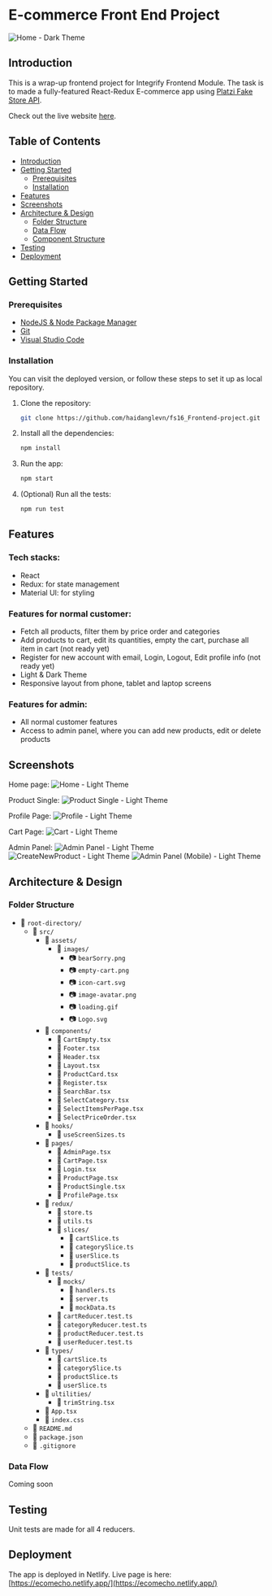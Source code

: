 # E-commerce Front End Project

![Home - Dark Theme](https://github.com/haidanglevn/fs16_6-frontend-project/assets/24937536/b12afe5d-bce7-478b-8193-3a24ba7baa6b)

## Introduction

This is a wrap-up frontend project for Integrify Frontend Module. The task is to made a fully-featured React-Redux E-commerce app using [Platzi Fake Store API](https://fakeapi.platzi.com/).

Check out the live website [here](https://ecomecho.netlify.app/).

## Table of Contents

- [Introduction](#introduction)
- [Getting Started](#getting-started)
  - [Prerequisites](#prerequisites)
  - [Installation](#installation)
- [Features](#features)
- [Screenshots](#screenshots)
- [Architecture & Design](#architecture--design)
  - [Folder Structure](#folder-structure)
  - [Data Flow](#data-flow)
  - [Component Structure](#component-structure)
- [Testing](#testing)
- [Deployment](#deployment)

## Getting Started

### Prerequisites

- [NodeJS & Node Package Manager](https://nodejs.dev/en/download/)
- [Git](https://git-scm.com/)
- [Visual Studio Code](https://code.visualstudio.com/)

### Installation

You can visit the deployed version, or follow these steps to set it up as local repository.

1. Clone the repository:
   ```bash
   git clone https://github.com/haidanglevn/fs16_Frontend-project.git
   ```
2. Install all the dependencies:
   ```bash
   npm install
   ```
3. Run the app:
   ```bash
   npm start
   ```
4. (Optional) Run all the tests:
   ```bash
   npm run test
   ```

## Features

### Tech stacks:

- React
- Redux: for state management
- Material UI: for styling

### Features for normal customer:

- Fetch all products, filter them by price order and categories
- Add products to cart, edit its quantities, empty the cart, purchase all item in cart (not ready yet)
- Register for new account with email, Login, Logout, Edit profile info (not ready yet)
- Light & Dark Theme
- Responsive layout from phone, tablet and laptop screens

### Features for admin:

- All normal customer features
- Access to admin panel, where you can add new products, edit or delete products

## Screenshots

Home page:
![Home - Light Theme](https://github.com/haidanglevn/fs16_6-frontend-project/assets/24937536/78916058-53ee-4533-9312-7a513b5b4a14)

Product Single:
![Product Single - Light Theme](https://github.com/haidanglevn/fs16_6-frontend-project/assets/24937536/61b3848f-aae3-432e-a071-fce4fc3aabf3)

Profile Page:
![Profile - Light Theme](https://github.com/haidanglevn/fs16_6-frontend-project/assets/24937536/f271b2be-d307-4b57-b8ea-2dd4cef771a3)

Cart Page:
![Cart - Light Theme](https://github.com/haidanglevn/fs16_6-frontend-project/assets/24937536/7a08adfb-6dce-4cb5-bf47-a949e3550d5b)

Admin Panel:
![Admin Panel - Light Theme](https://github.com/haidanglevn/fs16_6-frontend-project/assets/24937536/d8d76c2f-2666-499a-8e7f-20fea6781a86)
![CreateNewProduct - Light Theme](https://github.com/haidanglevn/fs16_6-frontend-project/assets/24937536/e87624f1-5f14-4b5e-8570-284a74783a8a)
![Admin Panel (Mobile) - Light Theme](https://github.com/haidanglevn/fs16_6-frontend-project/assets/24937536/0ffed0a5-8012-41e7-b88a-b11f13f2a0bb)

## Architecture & Design

### Folder Structure

- 📂 `root-directory/`
  - 📂 `src/`
    - 📂 `assets/`
      - 📂 `images/`
        - 📷 `bearSorry.png`
        - 📷 `empty-cart.png`
        - 📷 `icon-cart.svg`
        - 📷 `image-avatar.png`
        - 📷 `loading.gif`
        - 📷 `Logo.svg`
    - 📂 `components/`
      - 📄 `CartEmpty.tsx`
      - 📄 `Footer.tsx`
      - 📄 `Header.tsx`
      - 📄 `Layout.tsx`
      - 📄 `ProductCard.tsx`
      - 📄 `Register.tsx`
      - 📄 `SearchBar.tsx`
      - 📄 `SelectCategory.tsx`
      - 📄 `SelectItemsPerPage.tsx`
      - 📄 `SelectPriceOrder.tsx`
    - 📂 `hooks/`
      - 📄 `useScreenSizes.ts`
    - 📂 `pages/`
      - 📄 `AdminPage.tsx`
      - 📄 `CartPage.tsx`
      - 📄 `Login.tsx`
      - 📄 `ProductPage.tsx`
      - 📄 `ProductSingle.tsx`
      - 📄 `ProfilePage.tsx`
    - 📂 `redux/`
      - 📄 `store.ts`
      - 📄 `utils.ts`
      - 📂 `slices/`
        - 📄 `cartSlice.ts`
        - 📄 `categorySlice.ts`
        - 📄 `userSlice.ts`
        - 📄 `productSlice.ts`
    - 📂 `tests/`
      - 📂 `mocks/`
        - 📄 `handlers.ts`
        - 📄 `server.ts`
        - 📄 `mockData.ts`
      - 📄 `cartReducer.test.ts`
      - 📄 `categoryReducer.test.ts`
      - 📄 `productReducer.test.ts`
      - 📄 `userReducer.test.ts`
    - 📂 `types/`
      - 📄 `cartSlice.ts`
      - 📄 `categorySlice.ts`
      - 📄 `productSlice.ts`
      - 📄 `userSlice.ts`
    - 📂 `ultilities/`
      - 📄 `trimString.tsx`
    - 📄 `App.tsx`
    - 📄 `index.css`
  - 📄 `README.md`
  - 📄 `package.json`
  - 📄 `.gitignore`

### Data Flow

Coming soon

## Testing

Unit tests are made for all 4 reducers.

## Deployment

The app is deployed in Netlify. Live page is here: [https://ecomecho.netlify.app/](https://ecomecho.netlify.app/)

